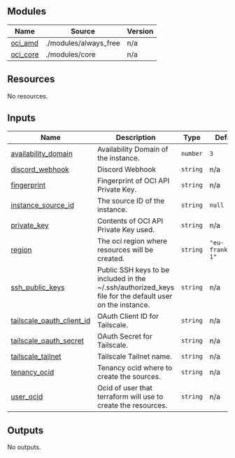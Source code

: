 <!-- BEGIN_TF_DOCS -->
## Modules

| Name | Source | Version |
|------|--------|---------|
| <a name="module_oci_amd"></a> [oci\_amd](#module\_oci\_amd) | ./modules/always_free | n/a |
| <a name="module_oci_core"></a> [oci\_core](#module\_oci\_core) | ./modules/core | n/a |

## Resources

No resources.

## Inputs

| Name | Description | Type | Default | Required |
|------|-------------|------|---------|:--------:|
| <a name="input_availability_domain"></a> [availability\_domain](#input\_availability\_domain) | Availability Domain of the instance. | `number` | `3` | no |
| <a name="input_discord_webhook"></a> [discord\_webhook](#input\_discord\_webhook) | Discord Webhook | `string` | n/a | yes |
| <a name="input_fingerprint"></a> [fingerprint](#input\_fingerprint) | Fingerprint of OCI API Private Key. | `string` | n/a | yes |
| <a name="input_instance_source_id"></a> [instance\_source\_id](#input\_instance\_source\_id) | The source ID of the instance. | `string` | `null` | no |
| <a name="input_private_key"></a> [private\_key](#input\_private\_key) | Contents of OCI API Private Key used. | `string` | n/a | yes |
| <a name="input_region"></a> [region](#input\_region) | The oci region where resources will be created. | `string` | `"eu-frankfurt-1"` | no |
| <a name="input_ssh_public_keys"></a> [ssh\_public\_keys](#input\_ssh\_public\_keys) | Public SSH keys to be included in the ~/.ssh/authorized\_keys file for the default user on the instance. | `string` | n/a | yes |
| <a name="input_tailscale_oauth_client_id"></a> [tailscale\_oauth\_client\_id](#input\_tailscale\_oauth\_client\_id) | OAuth Client ID for Tailscale. | `string` | n/a | yes |
| <a name="input_tailscale_oauth_secret"></a> [tailscale\_oauth\_secret](#input\_tailscale\_oauth\_secret) | OAuth Secret for Tailscale. | `string` | n/a | yes |
| <a name="input_tailscale_tailnet"></a> [tailscale\_tailnet](#input\_tailscale\_tailnet) | Tailscale Tailnet name. | `string` | n/a | yes |
| <a name="input_tenancy_ocid"></a> [tenancy\_ocid](#input\_tenancy\_ocid) | Tenancy ocid where to create the sources. | `string` | n/a | yes |
| <a name="input_user_ocid"></a> [user\_ocid](#input\_user\_ocid) | Ocid of user that terraform will use to create the resources. | `string` | n/a | yes |

## Outputs

No outputs.
<!-- END_TF_DOCS -->